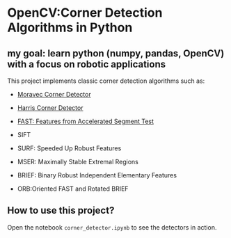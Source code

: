 # OpenCV:Corner Detection Algorithms in Python

## my goal: learn python (numpy, pandas, OpenCV) with a focus on robotic applications

This project implements classic corner detection algorithms such as:

- [Moravec Corner Detector](https://mahendrathapa.medium.com/moravec-corner-detector-5191f1c04b30)
- [Harris Corner Detector](https://docs.opencv.org/2.4/doc/tutorials/features2d/trackingmotion/harris_detector/harris_detector.html)
  
- [FAST: Features from Accelerated Segment Test](https://docs.opencv.org/4.x/df/d0c/tutorial_py_fast.html)
- SIFT
- SURF: Speeded Up Robust Features
- MSER: Maximally Stable Extremal Regions
- BRIEF: Binary Robust Independent Elementary Features
- ORB:Oriented FAST and Rotated BRIEF
  
## How to use this project?

Open the notebook `corner_detector.ipynb` to see the detectors in action.
